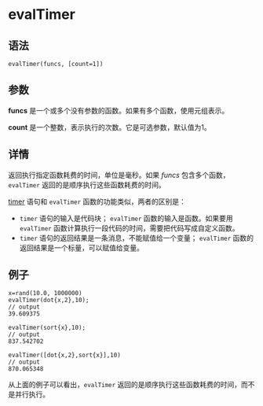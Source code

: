 # evalTimer

## 语法

`evalTimer(funcs, [count=1])`

## 参数

**funcs** 是一个或多个没有参数的函数。如果有多个函数，使用元组表示。

**count** 是一个整数，表示执行的次数。它是可选参数，默认值为1。

## 详情

返回执行指定函数耗费的时间，单位是毫秒。如果 *funcs*
包含多个函数，`evalTimer` 返回的是顺序执行这些函数耗费的时间。

[timer](../../progr/statements/timer.html) 语句和
`evalTimer` 函数的功能类似，两者的区别是：

* `timer` 语句的输入是代码块；
  `evalTimer` 函数的输入是函数。如果要用 `evalTimer`
  函数计算执行一段代码的时间，需要把代码写成自定义函数。
* `timer` 语句的返回结果是一条消息，不能赋值给一个变量；
  `evalTimer` 函数的返回结果是一个标量，可以赋值给变量。

## 例子

```
x=rand(10.0, 1000000)
evalTimer(dot{x,2},10);
// output
39.609375

evalTimer(sort{x},10);
// output
837.542702

evalTimer([dot{x,2},sort{x}],10)
// output
870.065348
```

从上面的例子可以看出，`evalTimer`
返回的是顺序执行这些函数耗费的时间，而不是并行执行。

